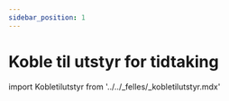 ```yaml
---
sidebar_position: 1
---
```

# Koble til utstyr for tidtaking

import Kobletilutstyr from '../../_felles/_kobletilutstyr.mdx'

<Kobletilutstyr />